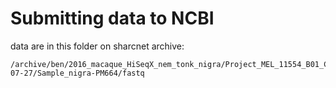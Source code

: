 # Submitting data to NCBI

data are in this folder on sharcnet archive:
```
/archive/ben/2016_macaque_HiSeqX_nem_tonk_nigra/Project_MEL_11554_B01_CUS_WGS.2016-07-27/Sample_nigra-PM664/fastq
```
